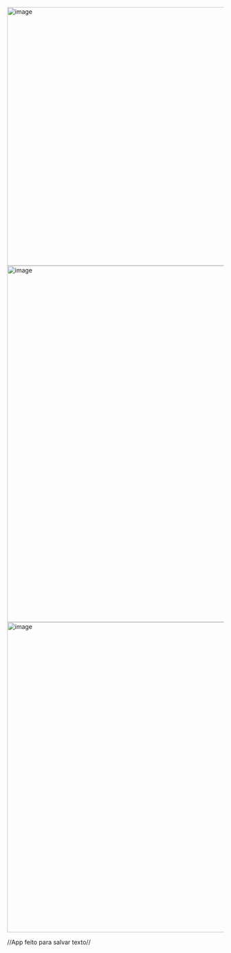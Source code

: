 <img width="1392" height="600" alt="image" src="https://github.com/user-attachments/assets/718dc89e-9cb5-45b7-b893-d9deebed6979" />

<img width="1364" height="827" alt="image" src="https://github.com/user-attachments/assets/eea25192-ccd1-47f9-ae18-de42bcd688dd" />
<img width="1263" height="720" alt="image" src="https://github.com/user-attachments/assets/8ea2f36b-5911-4ed1-a1fe-e28b12ad1ef0" />

//App feito para salvar texto//
